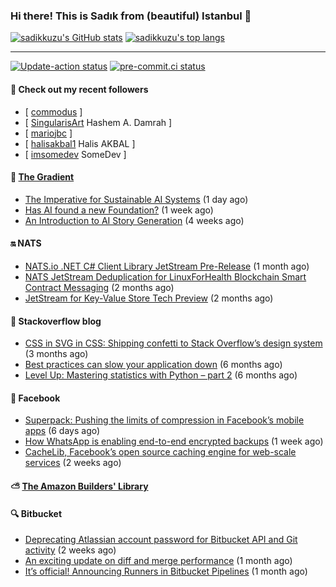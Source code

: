 ### Hi there! This is Sadık from (beautiful) Istanbul 👋

[![sadikkuzu's GitHub stats](https://github-readme-stats.vercel.app/api?username=sadikkuzu&show_icons=true&theme=dark&hide=stars&hide_title=true)](https://github.com/sadikkuzu)
[![sadikkuzu's top langs](https://github-readme-stats.vercel.app/api/top-langs/?username=sadikkuzu&langs_count=6&layout=compact&theme=dark&hide_title=true)](https://github.com/sadikkuzu)

---

[![Update-action status](https://github.com/sadikkuzu/sadikkuzu/actions/workflows/sadikkuzu.yml/badge.svg)](https://github.com/sadikkuzu/sadikkuzu/actions/workflows/sadikkuzu.yml)
[![pre-commit.ci status](https://results.pre-commit.ci/badge/github/sadikkuzu/sadikkuzu/master.svg)](https://results.pre-commit.ci/latest/github/sadikkuzu/sadikkuzu/master)

#### 🔭 Check out my recent followers

- [ [commodus](https://github.com/commodus)  ]
- [ [SingularisArt](https://github.com/SingularisArt) Hashem A. Damrah ]
- [ [mariojbc](https://github.com/mariojbc)  ]
- [ [halisakbal1](https://github.com/halisakbal1) Halis AKBAL ]
- [ [imsomedev](https://github.com/imsomedev) SomeDev ]


#### 🔻 [The Gradient](https://thegradient.pub)

- [The Imperative for Sustainable AI Systems](https://thegradient.pub/sustainable-ai/) (1 day ago)
- [Has AI found a new Foundation?](https://thegradient.pub/has-ai-found-a-new-foundation/) (1 week ago)
- [An Introduction to AI Story Generation](https://thegradient.pub/an-introduction-to-ai-story-generation/) (4 weeks ago)


#### 🔛 NATS

- [NATS.io .NET C# Client Library JetStream Pre-Release](https://nats.io/blog/jetstream-dotnet-pre-release/) (1 month ago)
- [NATS JetStream Deduplication for LinuxForHealth Blockchain Smart Contract Messaging](https://nats.io/blog/nats-jetstream-deduplication-for-lfh/) (2 months ago)
- [JetStream for Key-Value Store Tech Preview](https://nats.io/blog/kv-cli/) (2 months ago)


#### 📰 Stackoverflow blog

- [CSS in SVG in CSS: Shipping confetti to Stack Overflow’s design system](https://stackoverflow.blog/2021/05/31/shipping-confetti-to-stack-overflows-design-system/) (3 months ago)
- [Best practices can slow your application down](https://stackoverflow.blog/2021/03/03/best-practices-can-slow-your-application-down/) (6 months ago)
- [Level Up: Mastering statistics with Python – part 2](https://stackoverflow.blog/2021/02/23/level-up-mastering-statistics-with-python-part-2/) (6 months ago)


#### 📢 Facebook

- [Superpack: Pushing the limits of compression in Facebook’s mobile apps](https://engineering.fb.com/2021/09/13/core-data/superpack/) (6 days ago)
- [How WhatsApp is enabling end-to-end encrypted backups](https://engineering.fb.com/2021/09/10/security/whatsapp-e2ee-backups/) (1 week ago)
- [CacheLib, Facebook’s open source caching engine for web-scale services](https://engineering.fb.com/2021/09/02/open-source/cachelib/) (2 weeks ago)


#### ⛅ [The Amazon Builders' Library](https://aws.amazon.com/builders-library/)


#### 🔍 Bitbucket

- [Deprecating Atlassian account password for Bitbucket API and Git activity](https://bitbucket.org/blog/deprecating-atlassian-account-password-for-bitbucket-api-and-git-activity) (2 weeks ago)
- [An exciting update on diff and merge performance](https://bitbucket.org/blog/an-exciting-update-on-diff-and-merge-performance) (1 month ago)
- [It’s official! Announcing Runners in Bitbucket Pipelines](https://bitbucket.org/blog/pipelines-runners) (1 month ago)
